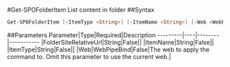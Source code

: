 #Get-SPOFolderItem
List content in folder
##Syntax
```powershell
Get-SPOFolderItem [-ItemType <String>] [-ItemName <String>] [-Web <WebPipeBind>] [-FolderSiteRelativeUrl <String>]
```


##Parameters
Parameter|Type|Required|Description
---------|----|--------|-----------
|FolderSiteRelativeUrl|String|False||
|ItemName|String|False||
|ItemType|String|False||
|Web|WebPipeBind|False|The web to apply the command to. Omit this parameter to use the current web.|
